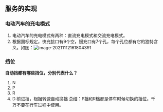 ## 服务的实现

### 电动汽车的充电模式

1. 电动汽车的充电模式有两种：直流充电模式和交流充电模式。
2. 根据国标规定，快充接口有9个空，慢充口有7个孔，每个孔位都有它的独特含义。如图：![image-20211112161804391](C:\Users\123\Program\VCU\basic\image\image-20211112161804391.png)

### 挡位

**自动挡都有哪些挡位，分别代表什么？**

1. N
2. P
3. R
4. D:前进挡，根据转速自动换挡
   总结：P挡和R档都是停车时候切换的挡位，千万不要在行车过程中使用。

